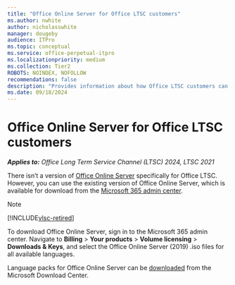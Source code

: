 ```yaml
---
title: "Office Online Server for Office LTSC customers"
ms.author: nwhite
author: nicholasswhite
manager: dougeby
audience: ITPro
ms.topic: conceptual
ms.service: office-perpetual-itpro
ms.localizationpriority: medium
ms.collection: Tier2
ROBOTS: NOINDEX, NOFOLLOW
recommendations: false
description: "Provides information about how Office LTSC customers can get Office Online Server."
ms.date: 09/18/2024
---
```


# Office Online Server for Office LTSC customers

***Applies to:*** *Office Long Term Service Channel (LTSC) 2024, LTSC 2021*

There isn’t a version of [Office Online Server](/officeonlineserver/office-online-server) specifically for Office LTSC. However, you can use the existing version of Office Online Server, which is available for download from the [Microsoft 365 admin center](https://admin.microsoft.com/).

> [!NOTE]
> [!INCLUDE[vlsc-retired](../includes/vlsc-retired.md)]

To download Office Online Server, sign in to the Microsoft 365 admin center. Navigate to **Billing** > **Your products** > **Volume licensing** > **Downloads & Keys**, and select the Office Online Server (2019) .iso files for all available languages.

Language packs for Office Online Server can be [downloaded](https://www.microsoft.com/download/details.aspx?id=51963) from the Microsoft Download Center.